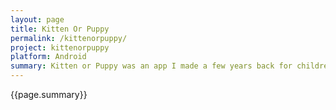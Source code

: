 ```yaml
---
layout: page
title: Kitten Or Puppy
permalink: /kittenorpuppy/
project: kittenorpuppy
platform: Android
summary: Kitten or Puppy was an app I made a few years back for children using Nook tablets. It had the same concept as Llama or Duck, but I wanted to see how effective rebranding would be. It was VERY effective.
---
```


{{page.summary}}
